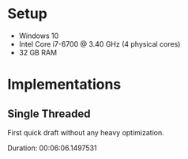 # Setup
- Windows 10
- Intel Core i7-6700 @ 3.40 GHz (4 physical cores)
- 32 GB RAM

# Implementations

## Single Threaded
First quick draft without any heavy optimization.

Duration: 00:06:06.1497531